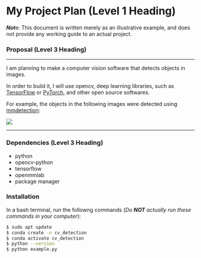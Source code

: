 # My Project Plan (Level 1 Heading)
***Not***e: This document is written merely as an illustrative example, and does not provide any working guide to an actual project.

### Proposal (Level 3 Heading)

---
I am planning to make a computer vision software that detects objects in images.

In order to build it, I will   use opencv, deep learning libraries, such as [TensorFlow](https://github.com/tensorflow/tensorflow#readme) or [PyTorch](https://github.com/pytorch/pytorch), and other open source softwares.

For example, the objects in the following images were detected using [mmdetection](https://github.com/open-mmlab/mmdetection):

![](https://user-images.githubusercontent.com/12907710/137271636-56ba1cd2-b110-4812-8221-b4c120320aa9.png)

---
### Dependencies (Level 3 Heading)
- python
- opencv-python
- tensorflow
- openmmlab
- package manager

### Installation 
In a bash terminal, run the followng commands (*Do **NOT** actually run these commands in your computer*):
```sh
$ sudo apt update
$ conda create -n cv_detection
$ conda activate cv_detection
$ python --version
$ python example.py
```
